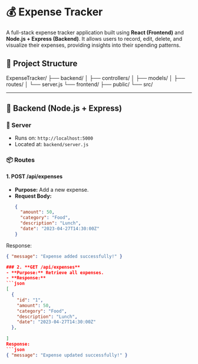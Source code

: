 # 💰 Expense Tracker

A full-stack expense tracker application built using **React (Frontend)** and **Node.js + Express (Backend)**. It allows users to record, edit, delete, and visualize their expenses, providing insights into their spending patterns.

## 📁 Project Structure

ExpenseTracker/ ├── backend/ │ ├── controllers/ │ ├── models/ │ ├── routes/ │ └── server.js └── frontend/ ├── public/ └── src/



---

## 🚀 Backend (Node.js + Express)

### 🔌 Server
- Runs on: `http://localhost:5000`
- Located at: `backend/server.js`

### 📦 Routes

#### 1. **POST /api/expenses**
- **Purpose:** Add a new expense.
- **Request Body:**
  ```json
  {
    "amount": 50,
    "category": "Food",
    "description": "Lunch",
    "date": "2023-04-27T14:30:00Z"
  }
Response:
```json
{ "message": "Expense added successfully!" }

### 2. **GET /api/expenses**
- **Purpose:** Retrieve all expenses.
- **Response:**
```json
[
  {
    "id": "1",
    "amount": 50,
    "category": "Food",
    "description": "Lunch",
    "date": "2023-04-27T14:30:00Z"
  },
 
]
Response:
```json
{ "message": "Expense updated successfully!" }



